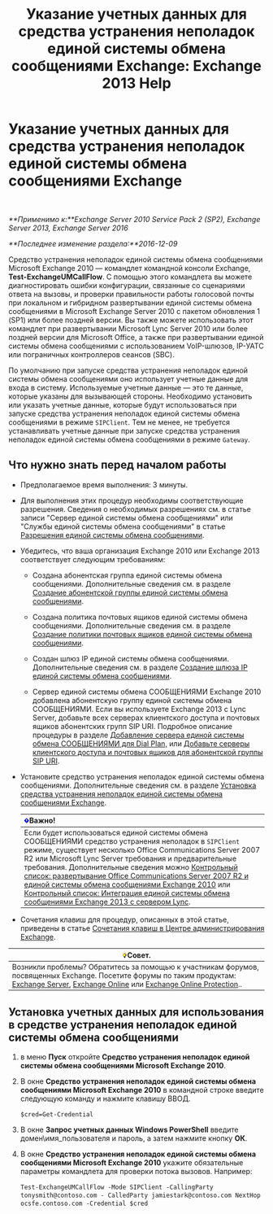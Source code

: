 ﻿---
title: 'Указание учетных данных для средства устранения неполадок единой системы обмена сообщениями Exchange: Exchange 2013 Help'
TOCTitle: Указание учетных данных для средства устранения неполадок единой системы обмена сообщениями Exchange
ms:assetid: 542b7718-9345-40cc-bcb2-e307e70a1fa2
ms:mtpsurl: https://technet.microsoft.com/ru-ru/library/Ff630916(v=EXCHG.150)
ms:contentKeyID: 56271230
ms.date: 05/22/2018
mtps_version: v=EXCHG.150
ms.translationtype: MT
---

# Указание учетных данных для средства устранения неполадок единой системы обмена сообщениями Exchange

 

_**Применимо к:**Exchange Server 2010 Service Pack 2 (SP2), Exchange Server 2013, Exchange Server 2016_

_**Последнее изменение раздела:**2016-12-09_

Средство устранения неполадок единой системы обмена сообщениями Microsoft Exchange 2010 — командлет командной консоли Exchange, **Test-ExchangeUMCallFlow**. С помощью этого командлета вы можете диагностировать ошибки конфигурации, связанные со сценариями ответа на вызовы, и проверки правильности работы голосовой почты при локальном и гибридном развертывании единой системы обмена сообщениями в Microsoft Exchange Server 2010 с пакетом обновления 1 (SP1) или более поздней версии. Вы также можете использовать этот командлет при развертывании Microsoft Lync Server 2010 или более поздней версии для Microsoft Office, а также при развертывании единой системы обмена сообщениями с использованием VoIP-шлюзов, IP-УАТС или пограничных контроллеров сеансов (SBC).

По умолчанию при запуске средства устранения неполадок единой системы обмена сообщениями оно использует учетные данные для входа в систему. Используемые учетные данные — это те данные, которые указаны для вызывающей стороны. Необходимо установить или указать учетные данные, которые будут использоваться при запуске средства устранения неполадок единой системы обмена сообщениями в режиме `SIPClient`. Тем не менее, не требуется устанавливать учетные данные при запуске средства устранения неполадок единой системы обмена сообщениями в режиме `Gateway`.

## Что нужно знать перед началом работы

  - Предполагаемое время выполнения: 3 минуты.

  - Для выполнения этих процедур необходимы соответствующие разрешения. Сведения о необходимых разрешениях см. в статье записи "Сервер единой системы обмена сообщениями" или "Службы единой системы обмена сообщениями" в статье [Разрешения единой системы обмена сообщениями](unified-messaging-permissions-exchange-2013-help.md).

  - Убедитесь, что ваша организация Exchange 2010 или Exchange 2013 соответствует следующим требованиям:
    
      - Создана абонентская группа единой системы обмена сообщениями. Дополнительные сведения см. в разделе [Создание абонентской группы единой системы обмена сообщениями](create-a-um-dial-plan-exchange-2013-help.md).
    
      - Создана политика почтовых ящиков единой системы обмена сообщениями. Дополнительные сведения см. в разделе [Создание политики почтовых ящиков единой системы обмена сообщениями](create-a-um-mailbox-policy-exchange-2013-help.md).
    
      - Создан шлюз IP единой системы обмена сообщениями. Дополнительные сведения см. в разделе [Создание шлюза IP единой системы обмена сообщениями](create-a-um-ip-gateway-exchange-2013-help.md).
    
      - Сервер единой системы обмена СООБЩЕНИЯМИ Exchange 2010 добавлена абонентскую группу единой системы обмена СООБЩЕНИЯМИ. Если вы используете Exchange 2013 с Lync Server, добавьте всех серверах клиентского доступа и почтовых ящиков абонентских групп SIP URI. Подробное описание процедуры в разделе [Добавление сервера единой системы обмена СООБЩЕНИЯМИ для Dial Plan,](https://go.microsoft.com/fwlink/p/?linkid=313051) или [Добавьте серверы клиентского доступа и почтовых ящиков для абонентской группы SIP URI](add-mailbox-and-client-access-servers-to-a-sip-uri-dial-plan-exchange-2013-help.md).

  - Установите средство устранения неполадок единой системы обмена сообщениями. Дополнительные сведения см. в разделе [Установка средства устранения неполадок единой системы обмена сообщениями Exchange](install-the-exchange-um-troubleshooting-tool-exchange-2013-help.md).
    
    <table>
    <thead>
    <tr class="header">
    <th><img src="images/Dd876857.important(EXCHG.150).gif" title="Важно" alt="Важно" />Важно!</th>
    </tr>
    </thead>
    <tbody>
    <tr class="odd">
    <td>Если будет использоваться единой системы обмена СООБЩЕНИЯМИ средство устранения неполадок в <code>SIPClient</code> режиме, существует несколько Office Communications Server 2007 R2 или Microsoft Lync Server требования и предварительные требования. Дополнительные сведения можно <a href="https://go.microsoft.com/fwlink/p/?linkid=311961">Контрольный список: развертывание Office Communications Server 2007 R2 и единой системы обмена сообщениями Exchange 2010</a> или <a href="checklist-integrate-exchange-2013-um-with-lync-server-exchange-2013-help.md">Контрольный список: Интеграция единой системы обмена сообщениями Exchange 2013 с сервером Lync</a>.</td>
    </tr>
    </tbody>
    </table>


  - Сочетания клавиш для процедур, описанных в этой статье, приведены в статье [Сочетания клавиш в Центре администрирования Exchange](keyboard-shortcuts-in-the-exchange-admin-center-exchange-online-protection-help.md).

<table>
<thead>
<tr class="header">
<th><img src="images/Bb124558.tip(EXCHG.150).gif" title="Совет" alt="Совет" />Совет.</th>
</tr>
</thead>
<tbody>
<tr class="odd">
<td>Возникли проблемы? Обратитесь за помощью к участникам форумов, посвященных Exchange. Посетите форумы по таким продуктам: <a href="https://go.microsoft.com/fwlink/p/?linkid=60612">Exchange Server</a>, <a href="https://go.microsoft.com/fwlink/p/?linkid=267542">Exchange Online</a> или <a href="https://go.microsoft.com/fwlink/p/?linkid=285351">Exchange Online Protection</a>..</td>
</tr>
</tbody>
</table>


## Установка учетных данных для использования в средстве устранения неполадок единой системы обмена сообщениями

1.  в меню **Пуск** откройте **Средство устранения неполадок единой системы обмена сообщениями Microsoft Exchange 2010**.

2.  В окне **Средство устранения неполадок единой системы обмена сообщениями Microsoft Exchange 2010** в командной строке введите следующую команду и нажмите клавишу ВВОД.
    
        $cred=Get-Credential

3.  В окне **Запрос учетных данных Windows PowerShell** введите домен\\имя\_пользователя и пароль, а затем нажмите кнопку **ОК**.

4.  В окне **Средство устранения неполадок единой системы обмена сообщениями Microsoft Exchange 2010** укажите обязательные параметры командлета для проверки потока вызовов. Например:
    
        Test-ExchangeUMCallFlow -Mode SIPClient -CallingParty tonysmith@contoso.com - CalledParty jamiestark@contoso.com NextHop ocsfe.contoso.com -Credential $cred


